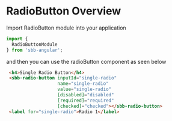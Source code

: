 # RadioButton Overview

Import RadioButton module into your application

```ts
import {
  RadioButtonModule
} from 'sbb-angular';
```
and then you can use the radioButton component as seen below

```html
 <h4>Single Radio Button</h4>
 <sbb-radio-button inputId="single-radio" 
                   name="single-radio" 
                   value="single-radio" 
                   [disabled]="disabled"
                   [required]="required" 
                   [checked]="checked"></sbb-radio-button>
 <label for="single-radio">Radio 1</label>
 
```

